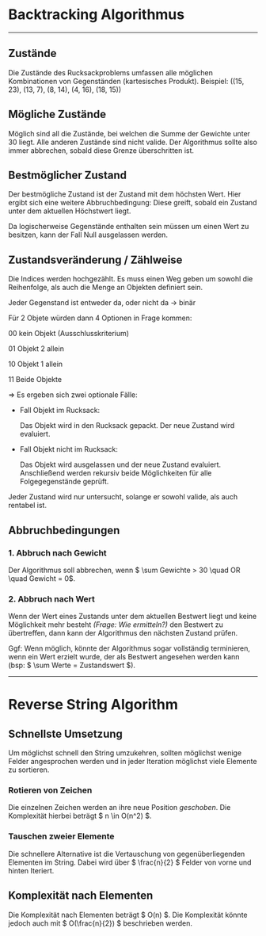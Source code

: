 # Backtracking Algorithmus
---
## Zustände
Die Zustände des Rucksackproblems umfassen alle möglichen Kombinationen von Gegenständen (kartesisches Produkt). Beispiel:
((15, 23), (13, 7), (8, 14), (4, 16), (18, 15))

## Mögliche Zustände
Möglich sind all die Zustände, bei welchen die Summe der Gewichte unter 30 liegt. Alle anderen Zustände sind nicht valide. Der Algorithmus sollte also immer abbrechen, sobald diese Grenze überschritten ist. 

## Bestmöglicher Zustand
Der bestmögliche Zustand ist der Zustand mit dem höchsten Wert. Hier ergibt sich eine weitere Abbruchbedingung: Diese greift, sobald ein Zustand unter dem aktuellen Höchstwert liegt.

Da logischerweise Gegenstände enthalten sein müssen um einen Wert zu besitzen, kann der Fall Null ausgelassen werden.

## Zustandsveränderung / Zählweise
Die Indices werden hochgezählt. Es muss einen Weg geben um sowohl die Reihenfolge, als auch die Menge an Objekten definiert sein.

Jeder Gegenstand ist entweder da, oder nicht da -> binär

Für 2 Objete würden dann 4 Optionen in Frage kommen:

00 kein Objekt (Ausschlusskriterium)

01 Objekt 2 allein

10 Objekt 1 allein

11 Beide Objekte

=> Es ergeben sich zwei optionale Fälle:

- Fall Objekt im Rucksack:

    Das Objekt wird in den Rucksack gepackt. Der neue Zustand wird evaluiert.

- Fall Objekt nicht im Rucksack:

    Das Objekt wird ausgelassen und der neue Zustand evaluiert. Anschließend werden rekursiv beide Möglichkeiten für alle Folgegegenstände geprüft.

Jeder Zustand wird nur untersucht, solange er sowohl valide, als auch rentabel ist.

## Abbruchbedingungen
### 1. Abbruch nach Gewicht
Der Algorithmus soll abbrechen, wenn   $ \sum Gewichte > 30 \quad OR \quad Gewicht = 0$.

### 2. Abbruch nach Wert
Wenn der Wert eines Zustands unter dem aktuellen Bestwert liegt und keine Möglichkeit mehr besteht _(Frage: Wie ermitteln?)_ den Bestwert zu übertreffen, dann kann der Algorithmus den nächsten Zustand prüfen.

Ggf: Wenn möglich, könnte der Algorithmus sogar vollständig terminieren, wenn ein Wert erzielt wurde, der als Bestwert angesehen werden kann (bsp: $ \sum Werte = Zustandswert $).

---

# Reverse String Algorithm
## Schnellste Umsetzung
Um möglichst schnell den String umzukehren, sollten möglichst wenige Felder angesprochen werden und in jeder Iteration möglichst viele Elemente zu sortieren.

### Rotieren von Zeichen
Die einzelnen Zeichen werden an ihre neue Position _geschoben_. Die Komplexität hierbei beträgt $ n \in O(n^2) $.

### Tauschen zweier Elemente
Die schnellere Alternative ist die Vertauschung von gegenüberliegenden Elementen im String. Dabei wird über $ \frac{n}{2} $ Felder von vorne und hinten Iteriert.

## Komplexität nach Elementen
Die Komplexität nach Elementen beträgt $ O(n) $. Die Komplexität könnte jedoch auch mit $ O(\frac{n}{2}) $ beschrieben werden.

